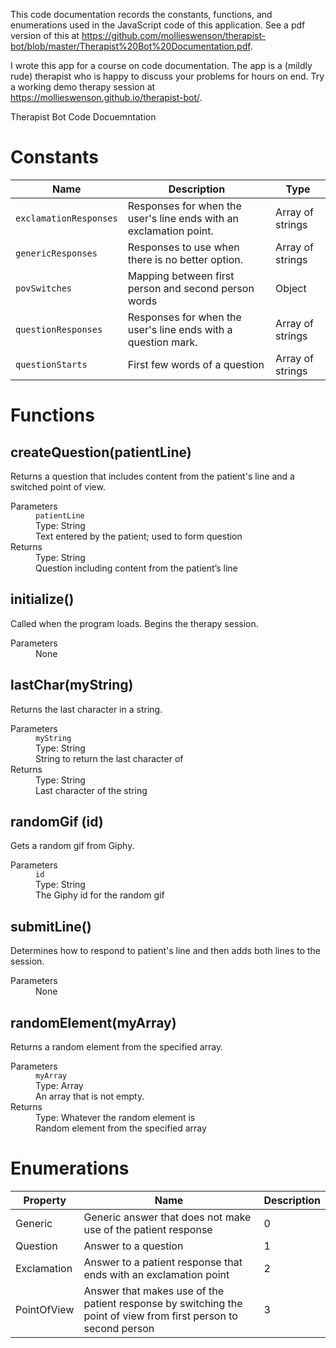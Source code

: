 This code documentation records the constants, functions, and enumerations used in the JavaScript code of this application. See a pdf version of this at <https://github.com/mollieswenson/therapist-bot/blob/master/Therapist%20Bot%20Documentation.pdf>.

I wrote this app for a course on code documentation. The app is a (mildly rude) therapist who is happy to discuss your problems for hours on end. Try a working demo therapy session at <https://mollieswenson.github.io/therapist-bot/>.

Therapist Bot Code Docuemntation

# Constants

Name                 | Description                                                        | Type
-------------------- | ------------------------------------------------------------------ | ----------------
`exclamationResponses` | Responses for when the user's line ends with an exclamation point. | Array of strings
`genericResponses`     | Responses to use when there is no better option.                   | Array of strings
`povSwitches`          | Mapping between first person and second person words               | Object
`questionResponses`    | Responses for when the user's line ends with a question mark.      | Array of strings
`questionStarts`       | First few words of a question                                      | Array of strings

# Functions

## createQuestion(patientLine)

Returns a question that includes content from the patient's line and a switched point of view.

<dl>
  <dt>Parameters</dt>
  <dd>
  <code>patientLine</code>
</dd>
  <dd>Type: String</dd>
  <dd>Text entered by the patient; used to form question</dd>
  <dt>Returns</dt>
  <dd>Type: String</dd>
  <dd>Question including content from the patient’s line</dd>
</dl>

## initialize()

Called when the program loads. Begins the therapy session.

<dl>
  <dt>Parameters</dt>
  <dd>None</dd>
</dl>

## lastChar(myString)

Returns the last character in a string.

<dl>
  <dt>Parameters</dt>
  <dd>
  <code>myString</code>
</dd>
  <dd>Type: String</dd>
  <dd>String to return the last character of</dd>
  <dt>Returns</dt>
  <dd>Type: String</dd>
  <dd>Last character of the string</dd>
</dl>

## randomGif (id)

Gets a random gif from Giphy.

<dl>
  <dt>Parameters</dt>
  <dd>
  <code>id</code>
</dd>
  <dd>Type: String</dd>
  <dd>The Giphy id for the random gif</dd>
</dl>

## submitLine()

Determines how to respond to patient's line and then adds both lines to the session.

<dl>
  <dt>Parameters</dt>
  <dd>None</dd>
</dl>

## randomElement(myArray)

Returns a random element from the specified array.

<dl>
  <dt>Parameters</dt>
  <dd>
  <code>myArray</code>
</dd>
  <dd>Type: Array</dd>
  <dd>An array that is not empty.</dd>
  <dt>Returns</dt>
  <dd>Type: Whatever the random element is</dd>
  <dd>Random element from the specified array</dd>
</dl>

# Enumerations

Property | Name | Description
---|---|---
Generic     | Generic answer that does not make use of the patient response                                                   | 0
Question    | Answer to a question                                                                                            | 1
Exclamation | Answer to a patient response that ends with an exclamation point                                                | 2
PointOfView | Answer that makes use of the patient response by switching the point of view from first person to second person | 3

